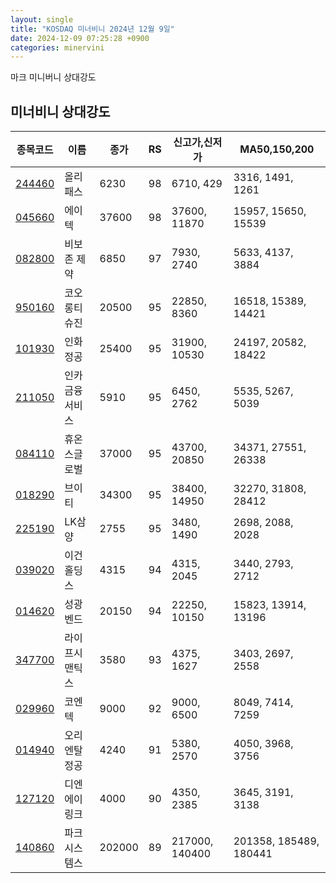 ```yaml
---
layout: single
title: "KOSDAQ 미너비니 2024년 12월 9일"
date: 2024-12-09 07:25:28 +0900
categories: minervini
---
```

마크 미니버니 상대강도
## 미너비니 상대강도

|종목코드|이름|종가|RS|신고가,신저가|MA50,150,200|
|------|---|---|--|---------|------------|
|[244460](https://finance.daum.net/quotes/A244460)|올리패스|6230|98|6710, 429|3316, 1491, 1261|
|[045660](https://finance.daum.net/quotes/A045660)|에이텍|37600|98|37600, 11870|15957, 15650, 15539|
|[082800](https://finance.daum.net/quotes/A082800)|비보존 제약|6850|97|7930, 2740|5633, 4137, 3884|
|[950160](https://finance.daum.net/quotes/A950160)|코오롱티슈진|20500|95|22850, 8360|16518, 15389, 14421|
|[101930](https://finance.daum.net/quotes/A101930)|인화정공|25400|95|31900, 10530|24197, 20582, 18422|
|[211050](https://finance.daum.net/quotes/A211050)|인카금융서비스|5910|95|6450, 2762|5535, 5267, 5039|
|[084110](https://finance.daum.net/quotes/A084110)|휴온스글로벌|37000|95|43700, 20850|34371, 27551, 26338|
|[018290](https://finance.daum.net/quotes/A018290)|브이티|34300|95|38400, 14950|32270, 31808, 28412|
|[225190](https://finance.daum.net/quotes/A225190)|LK삼양|2755|95|3480, 1490|2698, 2088, 2028|
|[039020](https://finance.daum.net/quotes/A039020)|이건홀딩스|4315|94|4315, 2045|3440, 2793, 2712|
|[014620](https://finance.daum.net/quotes/A014620)|성광벤드|20150|94|22250, 10150|15823, 13914, 13196|
|[347700](https://finance.daum.net/quotes/A347700)|라이프시맨틱스|3580|93|4375, 1627|3403, 2697, 2558|
|[029960](https://finance.daum.net/quotes/A029960)|코엔텍|9000|92|9000, 6500|8049, 7414, 7259|
|[014940](https://finance.daum.net/quotes/A014940)|오리엔탈정공|4240|91|5380, 2570|4050, 3968, 3756|
|[127120](https://finance.daum.net/quotes/A127120)|디엔에이링크|4000|90|4350, 2385|3645, 3191, 3138|
|[140860](https://finance.daum.net/quotes/A140860)|파크시스템스|202000|89|217000, 140400|201358, 185489, 180441|


